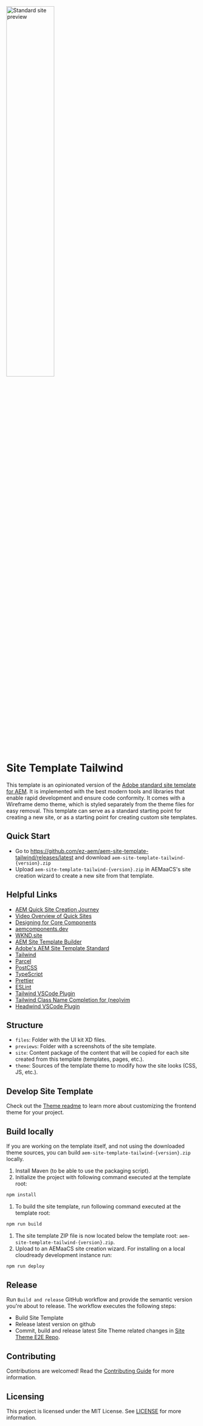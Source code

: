 <img src="files/readme-banner.png?raw=true" alt="Standard site preview" width="50%" />

# Site Template Tailwind

This template is an opinionated version of the [Adobe standard site template for AEM](https://github.com/adobe/aem-site-template-standard). It is implemented with the best modern tools and libraries that enable rapid development and ensure code conformity. It comes with a Wireframe demo theme, which is styled separately from the theme files for easy removal. This template can serve as a standard starting point for creating a new site, or as a starting point for creating custom site templates.

## Quick Start 

* Go to <https://github.com/ez-aem/aem-site-template-tailwind/releases/latest> and download `aem-site-template-tailwind-{version}.zip`
* Upload `aem-site-template-tailwind-{version}.zip` in AEMaaCS's site creation wizard to create a new site from that template.

## Helpful Links
- [AEM Quick Site Creation Journey](https://experienceleague.adobe.com/docs/experience-manager-cloud-service/content/sites/administering/site-creation/quick-site/overview.html?lang=en)
- [Video Overview of Quick Sites](https://https://www.youtube.com/watch?v=NQeQ1jZ7ZBw)
- [Designing for Core Components](https://business.adobe.com/summit/2021/sessions/fasttrack-your-site-design-workflow-for-adobe-expe-s504.html)
- [aemcomponents.dev](https://aemcomponents.dev)
- [WKND.site](https://wknd.site/)
- [AEM Site Template Builder](https://github.com/adobe/aem-site-template-builder)
- [Adobe's AEM Site Template Standard](https://github.com/adobe/aem-site-template-standard)
- [Tailwind](https://https://tailwindcss.com/)
- [Parcel](https://https://parceljs.org/)
- [PostCSS](https://https://postcss.org/)
- [TypeScript](https://https://www.typescriptlang.org/)
- [Prettier](https://https://prettier.io/)
- [ESLint](https://https://eslint.org/)
- [Tailwind VSCode Plugin](https://https://marketplace.visualstudio.com/items?itemName=bradlc.vscode-tailwindcss)
- [Tailwind Class Name Completion for (neo)vim](https://github.com/iamcco/coc-tailwindcss)
- [Headwind VSCode Plugin](https://marketplace.visualstudio.com/items?itemName=heybourn.headwind)

## Structure

* `files`: Folder with the UI kit XD files.
* `previews`: Folder with a screenshots of the site template.
* `site`: Content package of the content that will be copied for each site created from this template (templates, pages, etc.).
* `theme`: Sources of the template theme to modify how the site looks (CSS, JS, etc.).

## Develop Site Template
Check out the [Theme readme](https://github.com/ez-aem/aem-site-template-tailwind/blob/main/theme/README.md) to learn more about customizing the frontend theme for your project.

## Build locally

If you are working on the template itself, and not using the downloaded theme sources, you can build `aem-site-template-tailwind-{version}.zip` locally.

1. Install Maven (to be able to use the packaging script).
1. Initialize the project with following command executed at the template root:

```bash
npm install
```

1. To build the site template, run following command executed at the template root:

```bash
npm run build
```

1. The site template ZIP file is now located below the template root: `aem-site-template-tailwind-{version}.zip`.
2. Upload to an AEMaaCS site creation wizard. For installing on a local cloudready development instance run:
```bash
npm run deploy
```

## Release

Run `Build and release` GitHub workflow and provide the semantic version you're about to release. The workflow executes the following steps:

* Build Site Template
* Release latest version on github
* Commit, build and release latest Site Theme related changes in [Site Theme E2E Repo](https://github.com/ez-aem/aem-site-template-tailwind-theme-e2e).

## Contributing

Contributions are welcomed! Read the [Contributing Guide](.github/CONTRIBUTING.md) for more information.

## Licensing

This project is licensed under the MIT License. See [LICENSE](LICENSE.md) for more information.
